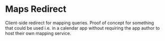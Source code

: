 # Maps Redirect

Client-side redirect for mapping queries. Proof of concept for something that could be used i.e. in a calendar app without requiring the app author to host their own mapping service.
